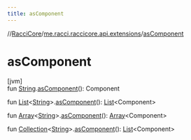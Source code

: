 ```yaml
---
title: asComponent
---
```

//[RacciCore](../../index.html)/[me.racci.raccicore.api.extensions](index.html)/[asComponent](as-component.html)



# asComponent



[jvm]\
fun [String](https://kotlinlang.org/api/latest/jvm/stdlib/kotlin/-string/index.html).[asComponent](as-component.html)(): Component

fun [List](https://kotlinlang.org/api/latest/jvm/stdlib/kotlin.collections/-list/index.html)&lt;[String](https://kotlinlang.org/api/latest/jvm/stdlib/kotlin/-string/index.html)&gt;.[asComponent](as-component.html)(): [List](https://kotlinlang.org/api/latest/jvm/stdlib/kotlin.collections/-list/index.html)&lt;Component&gt;

fun [Array](https://kotlinlang.org/api/latest/jvm/stdlib/kotlin/-array/index.html)&lt;[String](https://kotlinlang.org/api/latest/jvm/stdlib/kotlin/-string/index.html)&gt;.[asComponent](as-component.html)(): [Array](https://kotlinlang.org/api/latest/jvm/stdlib/kotlin/-array/index.html)&lt;Component&gt;

fun [Collection](https://kotlinlang.org/api/latest/jvm/stdlib/kotlin.collections/-collection/index.html)&lt;[String](https://kotlinlang.org/api/latest/jvm/stdlib/kotlin/-string/index.html)&gt;.[asComponent](as-component.html)(): [List](https://kotlinlang.org/api/latest/jvm/stdlib/kotlin.collections/-list/index.html)&lt;Component&gt;





